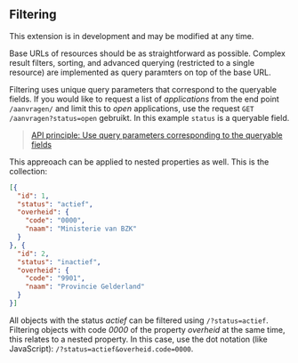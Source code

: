## Filtering

<p class='warning'>This extension is in development and may be modified at any time.</p>

Base URLs of resources should be as straightforward as possible. Complex result filters, sorting, and advanced querying (restricted to a single resource) are implemented as query paramters on top of the base URL.

Filtering uses unique query parameters that correspond to the queryable fields. If you would like to request a list of *applications* from the end point `/aanvragen/` and limit this to *open* applications, use the request `GET /aanvragen?status=open` gebruikt. In this example `status` is a queryable field.

> [API principle: Use query parameters corresponding to the queryable fields](#api-30)

This appreoach can be applied to nested properties as well. This is the collection:

```json
[{
  "id": 1,
  "status": "actief",
  "overheid": {
    "code": "0000",
    "naam": "Ministerie van BZK"
  }
}, {
  "id": 2,
  "status": "inactief",
  "overheid": {
    "code": "9901",
    "naam": "Provincie Gelderland"
  }
}]
```
All objects with the status *actief* can be filtered using `/?status=actief`. Filtering objects with code *0000* of the property *overheid* at the same time, this relates to a nested property. In this case, use the dot notation (like JavaScript): `/?status=actief&overheid.code=0000`.